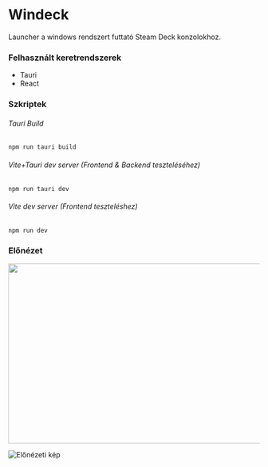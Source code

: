 # Windeck

Launcher a windows rendszert futtató Steam Deck konzolokhoz.

### Felhasznált keretrendszerek

- Tauri
- React

### Szkriptek

###### Tauri Build
`npm run tauri build`

###### Vite+Tauri dev server (Frontend & Backend teszteléséhez)
`npm run tauri dev`

###### Vite dev server (Frontend teszteléshez)
`npm run dev`

### Előnézet

<img src="https://lh3.googleusercontent.com/drive-viewer/AK7aPaA1gSGt-IzWtdDfsjqEHSOzM4VHjVULj5to8bZC3K-7WxSja9DYli-zgc7rI3Io-Rm7n-l_lsMBz-7QoPauFrvpdLNamQ=s1600" width="640" height="360">

![Előnézeti kép](https://lh3.googleusercontent.com/drive-viewer/AK7aPaDAKpZijV7KI86liBzVJqiAsHxQBuXz7Vd-l3qqQrgE5ujMyF-FdYyBqeAbJYPtQw5mryZuWXxaJQJ0XuUxVGujWjWrug=s1600)
